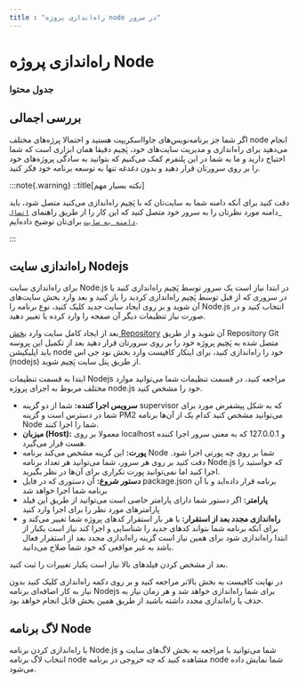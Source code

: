 ```yaml
---
title : "راه‌اندازی پروژه node در سرور"
---
```


# راه‌اندازی پروژه Node

### جدول محتوا

## بررسی اجمالی 

اگر شما جز برنامه‌نویس‌های جاوااسکریپت هستید و احتمالا پرژه‌های مختلف node انجام می‌دهید برای راه‌اندازی و مدیریت سایت‌های خود، پَچیم دقیقا همان ابزاری است که شما احتیاج دارید و ما به شما در این پلتفرم کمک می‌کنیم که بتوانید به سادگی پروژه‌های خود را بر روی سرورتان قرار دهید و بدون دغدغه تنها به توسعه برنامه خود فکر کنید.

:::note{.warning}
::title[نکته بسیار مهم]

دقت کنید برای آنکه دامنه شما به سایت‌تان که با پَچیم راه‌اندازی می‌کنید متصل شود، باید دامنه مورد نظرتان را به سرور خود متصل کنید که این کار را از طریق راهنمای [`اتصال دامنه به سایت`](/sites/setup-site/connect-domain-to-site) برای‌تان توضیح داده‌ایم.

:::

## راه‌اندازی سایت Nodejs

برای راه‌اندازی سایت Node.js در ابتدا نیاز است یک سرور توسط پَچیم راه‌اندازی کنید یا در سروری که از قبل توسط پَچیم راه‌اندازی کردید را باز کنید و بعد وارد بخش سایت‌های آن شوید و بر روی ایجاد سایت جدید کلیک کنید، نوع برنامه را Node.js انتخاب کنید و در صورت نیاز تنظیمات دیگر آن صفحه را وارد کرده یا تغییر دهید.

بعد از ایجاد کامل سایت وارد [بخش Repository](/sites/setup-site/setup-application) آن شوید و از طریق Repository Git متصل شده به پَچیم پروژه خود را بر روی سرورتان قرار دهید بعد از تکمیل این پروسه باید اپلیکیشن node خود را راه‌اندازی کنید، برای اینکار کافیست وارد بخش نود جی اس (nodejs) از طریق پنل سایت پَچیم شوید.

ابتدا به قسمت تنظیمات Nodejs مراجعه کنید، در قسمت تنظیمات شما می‌توانید موارد مختلف مربوط به اجرای پروژه node.js خود را مشخص کنید.

- **سرویس اجرا کننده:** شما از دو گزینه supervisor که به شکل پیشفرض مورد برای شما در دسترس است و گزینه PM2 می‌توانید مشخص کنید کدام یک از آن‌ها برنامه Node شما را اجرا کنند.
- **میزبان (Host):** معمولا بر روی localhost و 127.0.0.1 که به معنی سرور اجرا کننده هست قرار می‌گیرد.
- **پورت:** این گزینه مشخص می‌کند برنامه Node شما بر روی چه پورتی اجرا شود. دقت کنید بر روی هر سرور، شما می‌توانید هر تعداد برنامه Node.js که خواستید را اجرا کنید اما نمی‌توانید پورت تکراری برای آن‌ها در نظر بگیرید.
- **دستور شروع:** آن دستوری که در فایل package.json برنامه قرار داده‌اید و با آن برنامه شما اجرا خواهد شد
- **پارامتر:** اگر دستور شما دارای پارامتر خاصی است می‌توانید از طریق این فیلد پارامتر‌های مورد نظر را برای اجرا وارد کنید
- **راه‌اندازی مجدد بعد از استقرار:** با هر بار استقرار کد‌های پروژه شما تغییر می‌کند و برای آنکه برنامه شما بتواند کدهای جدید را شناسایی و اجرا کند نیاز است یکبار از ابتدا راه‌اندازی شود برای همین نیاز است گزینه راه‌اندازی مجدد بعد از استقرار فعال باشد به غیر مواقعی که خود شما صلاح می‌دانید.

بعد از مشخص کردن فیلدهای بالا نیاز است یکبار تغییرات را ثبت کنید.

در نهایت کافیست به بخش بالاتر مراجعه کنید و بر روی دکمه راه‌اندازی کلیک کنید بدون نیاز به کار اضافه‌ای برنامه‌ Nodejs برای شما راه‌اندازی خواهد شد و هر زمان نیاز به حذف یا راه‌اندازی مجدد داشته باشید از طریق همین بخش قابل انجام خواهد بود.

## لاگ برنامه Node

با راه‌اندازی کردن برنامه Node.js شما می‌توانید با مراجعه به بخش لاگ‌های سایت و انتخاب لاگ برنامه node مشاهده کنید که چه خروجی در برنامه node شما نمایش داده می‌شود.


